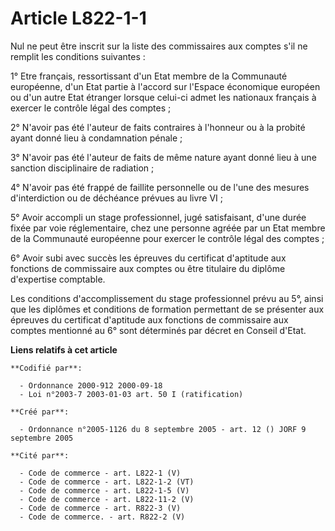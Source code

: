 # Article L822-1-1

Nul ne peut être inscrit sur la liste des commissaires aux comptes s'il ne remplit les conditions suivantes :

1° Etre français, ressortissant d'un Etat membre de la Communauté européenne, d'un Etat partie à l'accord sur l'Espace
économique européen ou d'un autre Etat étranger lorsque celui-ci admet les nationaux français à exercer le contrôle légal des
comptes ;

2° N'avoir pas été l'auteur de faits contraires à l'honneur ou à la probité ayant donné lieu à condamnation pénale ;

3° N'avoir pas été l'auteur de faits de même nature ayant donné lieu à une sanction disciplinaire de radiation ;

4° N'avoir pas été frappé de faillite personnelle ou de l'une des mesures d'interdiction ou de déchéance prévues au livre
VI ;

5° Avoir accompli un stage professionnel, jugé satisfaisant, d'une durée fixée par voie réglementaire, chez une personne
agréée par un Etat membre de la Communauté européenne pour exercer le contrôle légal des comptes ;

6° Avoir subi avec succès les épreuves du certificat d'aptitude aux fonctions de commissaire aux comptes ou être titulaire du
diplôme d'expertise comptable.

Les conditions d'accomplissement du stage professionnel prévu au 5°, ainsi que les diplômes et conditions de formation
permettant de se présenter aux épreuves du certificat d'aptitude aux fonctions de commissaire aux comptes mentionné au 6°
sont déterminés par décret en Conseil d'Etat.

**Liens relatifs à cet article**

	**Codifié par**:

	  - Ordonnance 2000-912 2000-09-18
	  - Loi n°2003-7 2003-01-03 art. 50 I (ratification)

	**Créé par**:

	  - Ordonnance n°2005-1126 du 8 septembre 2005 - art. 12 () JORF 9 septembre 2005

	**Cité par**:

	  - Code de commerce - art. L822-1 (V)
	  - Code de commerce - art. L822-1-2 (VT)
	  - Code de commerce - art. L822-1-5 (V)
	  - Code de commerce - art. L822-11-2 (V)
	  - Code de commerce - art. R822-3 (V)
	  - Code de commerce. - art. R822-2 (V)

